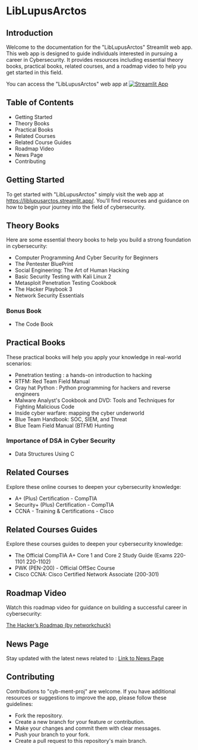 # LibLupusArctos

## Introduction
Welcome to the documentation for the "LibLupusArctos" Streamlit web app. This web app is designed to guide individuals interested in pursuing a career in Cybersecurity. It provides resources including essential theory books, practical books, related courses, and a roadmap video to help you get started in this field.

You can access the "LibLupusArctos" web app at [![Streamlit App](https://static.streamlit.io/badges/streamlit_badge_black_white.svg)](https://liblupusarctos.streamlit.app/)

## Table of Contents
- Getting Started
- Theory Books
- Practical Books
- Related Courses
- Related Course Guides
- Roadmap Video
- News Page
- Contributing


## Getting Started
To get started with "LibLupusArctos" simply visit the web app at https://liblupusarctos.streamlit.app/. You'll find resources and guidance on how to begin your journey into the field of cybersecurity.


## Theory Books
Here are some essential theory books to help you build a strong foundation in cybersecurity:

- Computer Programming And Cyber Security for Beginners
- The Pentester BluePrint
- Social Engineering: The Art of Human Hacking
- Basic Security Testing with Kali Linux 2
- Metasploit Penetration Testing Cookbook
- The Hacker Playbook 3
- Network Security Essentials
### Bonus Book
- The Code Book


## Practical Books
These practical books will help you apply your knowledge in real-world scenarios:

- Penetration testing : a hands-on introduction to hacking
- RTFM: Red Team Field Manual
- Gray hat Python : Python programming for hackers and reverse engineers
- Malware Analyst's Cookbook and DVD: Tools and Techniques for Fighting Malicious Code
- Inside cyber warfare: mapping the cyber underworld
- Blue Team Handbook: SOC, SIEM, and Threat
- Blue Team Field Manual (BTFM) Hunting
### Importance of DSA in Cyber Security
- Data Structures Using C


## Related Courses
Explore these online courses to deepen your cybersecurity knowledge:

- A+ (Plus) Certification - CompTIA
- Security+ (Plus) Certification - CompTIA
- CCNA - Training & Certifications - Cisco


## Related Courses Guides
Explore these courses guides to deepen your cybersecurity knowledge:

- The Official CompTIA A+ Core 1 and Core 2 Study Guide (Exams 220-1101 220-1102)
- PWK (PEN-200) - Official OffSec Course
- Cisco CCNA: Cisco Certified Network Associate (200-301)


## Roadmap Video
Watch this roadmap video for guidance on building a successful career in cybersecurity:

[The Hacker’s Roadmap (by networkchuck)](https://www.youtube.com/watch?v=uTAaFExLgwQ)


## News Page
Stay updated with the latest news related to :
[Link to News Page](https://liblupusarctos.streamlit.app/News)

## Contributing
Contributions to "cyb-ment-proj" are welcome. If you have additional resources or suggestions to improve the app, please follow these guidelines:

-  Fork the repository.
-  Create a new branch for your feature or contribution.
-  Make your changes and commit them with clear messages.
-  Push your branch to your fork.
-  Create a pull request to this repository's main branch.
